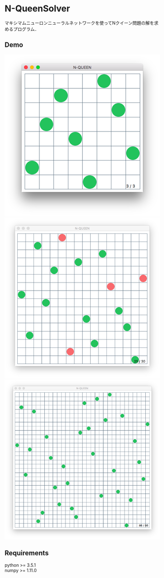 # N-QueenSolver

マキシマムニューロンニューラルネットワークを使ってNクイーン問題の解を求めるプログラム．

## Demo

![demo_1](demo_1.png)   
![demo_2](demo_2.png)   
![demo_3](demo_3.png)   

## Requirements

python >= 3.5.1    
numpy >= 1.11.0
